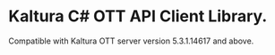 # Kaltura C# OTT API Client Library.
Compatible with Kaltura OTT server version 5.3.1.14617 and above.
